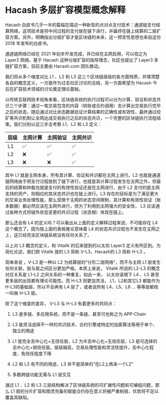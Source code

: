 Hacash 多层扩容模型概念解释
===

Hacash 白皮书几乎一半的篇幅在描述一种新型的点对点支付技术：通道链支付结算网络。这项技术是将中间过程的支付放在链下进行，并最终在链上结算的二层扩容方案。另外，明确指出分层扩容才是区块链的未来，这一预言性思想也来自这份 2018 年发布的白皮书。

通道链网络已经在 2021 年初步开发完成，并已经在主网启用，可以视之为 Layer2 网络。基于 Hacash 这种分层扩容的指导理念，社区也提出了 Layer3 多链扩容方案，目前主要由 Hacash.com 团队推动。

我们将从多个维度对比 L1 、L2 和 L3 这三个区块链层级的各方面特质，并理清楚各自的概念定义，一方面作为过去社区讨论的总结，另一方面希望为 Hacash 今后在扩容技术领域的讨论奠定理论基础。

以传统互联网技术视角来看，区块链系统的执行过程可以分为计算、验证和状态共识三个步骤：通过一笔交易包含的内容（转账或合约调用）去计算出交易执行完毕之后的状态，随后通过对比状态数据验证计算结果的正确性或有效性，最终通过挖矿等共识机制让全网达成交易执行之后的状态共识，一个完整的区块链执行流程结束。我们分别以这三步去考察  L1、L2 和 L3 定义：

|层级|主网计算|主网验证|主网共识|
| --- | --- | --- | --- |
|L1|✅|✅|✅|
|L2|❌|✅|✅|
|L3|❌|❌|✅|

其中 L1 就是主网本身，所有其计算、验证和共识都在主网上进行。L2 也就是通道链网络由于把支付过程放到了链下进行，也就是其计算过程发生在主网之外，但最后的结算和仲裁也就是支付的有效性验证还是在主网进行，由于 L2 支付的是主网支持的资产，则相应的其状态共识也在链上进行。L3 存在的目标是为了满足更大的交易业务处理性能，那么受限于主网的状态空间限制，其计算和有效性验证（账本数据）都必然应该在主网外进行，但为了利用到主网强大的安全性， L3 应该通过各种方式将链外状态变更的共识过程（状态根）体现在链上。

那么还会有 L4 的定义吗？可以看出从上面的定义解释过程来说，不可能存在 L4 这个概念了。因为按上面的表格推论意味着 L4 的状态共识过程也不发生在主网之上，这已经完全区块链系统没有任何关系了。

以上对 L3 概念的定义，和 Vitalik 的后来提到的以太坊 Layer3 定义有所区别。为简化论述，我们把 Vitalik 提的 L3 简称 V-L3，Hacash的 L3 简称 H-L3 。

简单来说 ，V-L3 是一种以 L2 为结算层的“分形二层网络”，而不与主网  L1 层发生任何关联，层与层之间区分更加严格。本质上来说， Vitalik 所说的 L2-L3 的概念对应关系是 L1-L2 之间关系的一种重复。如此一来， 以太坊语境下  L4 、L5 甚至更多层的出现都有理论可能性。而 H-L3 则更加灵活， L1，L2和其它L3 都能作为H-L3的基础层，所以不会再有 L4 层了，或者说所有 L4、L5、L6 ... 等等层都统一叫做 H-L3 层。

除了这个维度的差异， V-L3 与 H-L3 有着更多的共同点：

1. L3 是多链、多应用系统，而不是一条链，甚至可也称之为 APP-Chain

2. L3 能灵活选择不一样的共识技术、合约引擎或特定的加密算法等用于单个、独立的用途

3. L1 是完全去中心化+无信任层，L2 为半去中心化+无信任层，L3 是可选择的去中心化+弱信任层。层级越高，交易处理性能和灵活性提升，去中心化程度、免信任程度下降

4. L2 和 L3 有不同的用途，L3 并不是简单的“在L2上再来一个L2”

5. 多数跨链功能无需与 L1 层交互

通过 L1 、L2  和  L3 三层结构解决了区块链系统的可扩展性问题和可编程问题，那么 L1 层的分片扩容和图灵完备的智能合约存在意义将被严重削弱，优势将不足以覆盖其缺陷。




